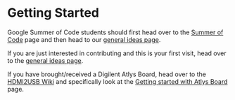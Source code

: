 # Getting Started

Google Summer of Code students should first head over to the [Summer of Code](Summer-of-Code) page and then head to our [general ideas page](Ideas-Page).

If you are just interested in contributing and this is your first visit, head over to the [general ideas page](Ideas-Page).

If you have brought/received a Digilent Atlys Board, head over to the [HDMI2USB Wiki](https://github.com/timvideos/HDMI2USB/wiki) and specifically look at the [Getting started with Atlys Board](https://github.com/timvideos/HDMI2USB/wiki/Getting-Started-with-an-Atlys-Board) page.
